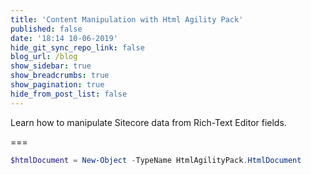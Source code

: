 ```yaml
---
title: 'Content Manipulation with Html Agility Pack'
published: false
date: '18:14 10-06-2019'
hide_git_sync_repo_link: false
blog_url: /blog
show_sidebar: true
show_breadcrumbs: true
show_pagination: true
hide_from_post_list: false
---
```


Learn how to manipulate Sitecore data from Rich-Text Editor fields.

===

```powershell
$htmlDocument = New-Object -TypeName HtmlAgilityPack.HtmlDocument
```